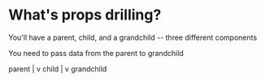 # What's props drilling?

You'll have a parent, child, and a grandchild -- three different components

You need to pass data from the parent to grandchild


parent
  |
  v
child
  |
  v
grandchild